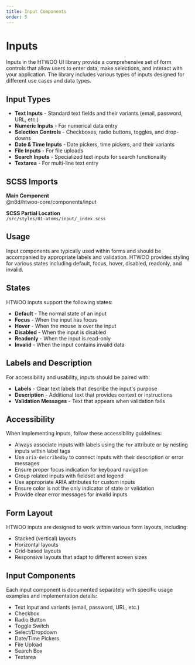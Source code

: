 ```yaml
---
title: Input Components
order: 5
---
```


# Inputs

Inputs in the HTWOO UI library provide a comprehensive set of form controls that allow users to enter data, make selections, and interact with your application. The library includes various types of inputs designed for different use cases and data types.

## Input Types

* **Text Inputs** - Standard text fields and their variants (email, password, URL, etc.)
* **Numeric Inputs** - For numerical data entry
* **Selection Controls** - Checkboxes, radio buttons, toggles, and drop-downs
* **Date & Time Inputs** - Date pickers, time pickers, and their variants
* **File Inputs** - For file uploads
* **Search Inputs** - Specialized text inputs for search functionality
* **Textarea** - For multi-line text entry

## SCSS Imports

**Main Component**\
@n8d/htwoo-core/components/input

**SCSS Partial Location**\
`/src/styles/01-atoms/input/_index.scss`

## Usage

Input components are typically used within forms and should be accompanied by appropriate labels and validation. HTWOO provides styling for various states including default, focus, hover, disabled, readonly, and invalid.

## States

HTWOO inputs support the following states:
* **Default** - The normal state of an input
* **Focus** - When the input has focus
* **Hover** - When the mouse is over the input
* **Disabled** - When the input is disabled
* **Readonly** - When the input is read-only
* **Invalid** - When the input contains invalid data

## Labels and Description

For accessibility and usability, inputs should be paired with:
* **Labels** - Clear text labels that describe the input's purpose
* **Description** - Additional text that provides context or instructions
* **Validation Messages** - Text that appears when validation fails

## Accessibility

When implementing inputs, follow these accessibility guidelines:

* Always associate inputs with labels using the `for` attribute or by nesting inputs within label tags
* Use `aria-describedby` to connect inputs with their description or error messages
* Ensure proper focus indication for keyboard navigation
* Group related inputs with fieldset and legend
* Use appropriate ARIA attributes for custom inputs
* Ensure color is not the only indicator of state or validation
* Provide clear error messages for invalid inputs

## Form Layout

HTWOO inputs are designed to work within various form layouts, including:
* Stacked (vertical) layouts
* Horizontal layouts
* Grid-based layouts
* Responsive layouts that adapt to different screen sizes

## Input Components

Each input component is documented separately with specific usage examples and implementation details:

* Text Input and variants (email, password, URL, etc.)
* Checkbox
* Radio Button
* Toggle Switch
* Select/Dropdown
* Date/Time Pickers
* File Upload
* Search Box
* Textarea
